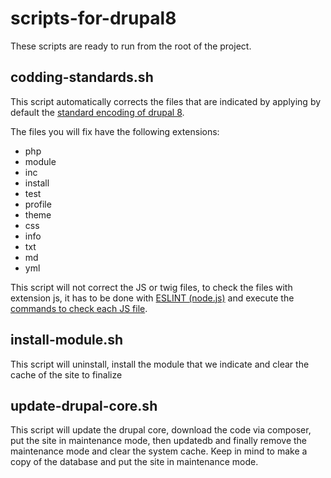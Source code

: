 # scripts-for-drupal8
These scripts are ready to run from the root of the project.

## codding-standards.sh
This script automatically corrects the files that are indicated by applying by default the [standard encoding of drupal 8](https://www.drupal.org/docs/develop/standards).

The files you will fix have the following extensions:
* php
* module
* inc
* install
* test
* profile
* theme
* css
* info
* txt
* md
* yml

This script will not correct the JS or twig files, to check the files with extension js, it has to be done with [ESLINT (node.js)](https://www.drupal.org/docs/develop/standards/javascript/eslint-settings) and execute the [commands to check each JS file](https://eslint.org/docs/user-guide/getting-started#installation-and-usage).

## install-module.sh
This script will uninstall, install the module that we indicate and clear the cache of the site to finalize

## update-drupal-core.sh
This script will update the drupal core, download the code via composer, put the site in maintenance mode, then updatedb and finally remove the maintenance mode and clear the system cache. Keep in mind to make a copy of the database and put the site in maintenance mode.